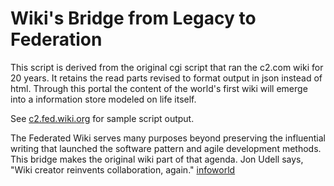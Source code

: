 Wiki's Bridge from Legacy to Federation
=======================================

This script is derived from the original cgi script that ran the c2.com wiki for 20 years.
It retains the read parts revised to format output in json instead of html.
Through this portal the content of the world's first wiki will emerge into a information store modeled on life itself.

See [c2.fed.wiki.org](http://c2.fed.wiki.org/) for sample script output.

The Federated Wiki serves many purposes beyond preserving the influential writing that launched the software pattern and agile development methods. This bridge makes the original wiki part of that agenda. Jon Udell says, "Wiki creator reinvents collaboration, again." [infoworld](http://www.infoworld.com/article/2880204/collaboration-software/wiki-creator-reinvents-collaboration-again.html)

